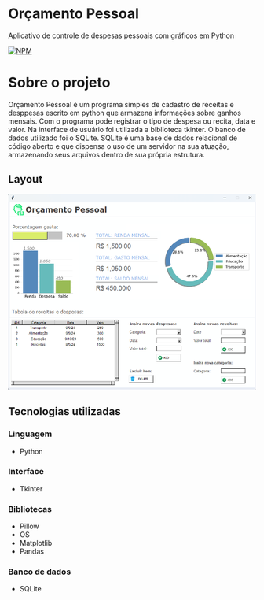 # Orçamento Pessoal
Aplicativo de controle de despesas pessoais com gráficos em Python  
 
[![NPM](https://img.shields.io/npm/l/react)](https://github.com/Alan-oliveir/Orcamento_Pessoal/blob/main/LICENSE.md)

# Sobre o projeto
Orçamento Pessoal é um programa simples de cadastro de receitas e desppesas escrito em python que armazena informações sobre ganhos mensais. Com o programa pode registrar o tipo de despesa ou recita, data e valor. 
Na interface de usuário foi utilizada a biblioteca tkinter. O banco de dados utilizado foi o SQLite. SQLite é uma base de dados relacional de código aberto e que dispensa o uso de um servidor na sua atuação, armazenando seus arquivos dentro de sua própria estrutura.

## Layout 
![Windows](https://github.com/Alan-oliveir/Orcamento_Pessoal/blob/main/images/screenshot/screen.png) 

## Tecnologias utilizadas
### Linguagem
- Python

### Interface
- Tkinter

### Bibliotecas
- Pillow
- OS
- Matplotlib
- Pandas

### Banco de dados
- SQLite
